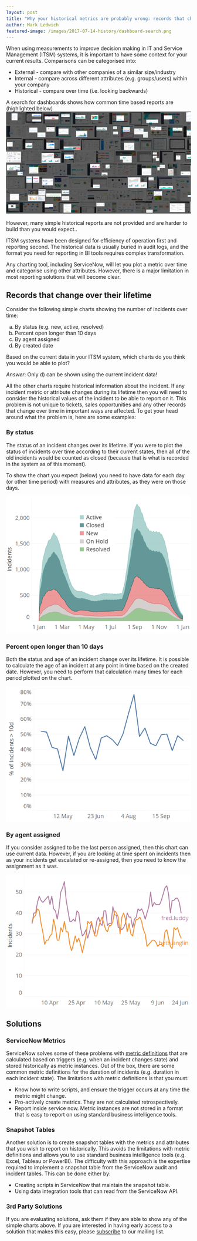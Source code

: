 ```yaml
---
layout: post
title: "Why your historical metrics are probably wrong: records that change, and how to report on them"
author: Mark Ledwich
featured-image: /images/2017-07-14-history/dashboard-search.png
---
```


When using measurements to improve decision making in IT and Service Management (ITSM) systems, it is important to have some context for your current results. Comparisons can be categorised into:
- External - compare with other companies of a similar size/industry
- Internal - compare across different attributes (e.g. groups/users) within your company
- Historical - compare over time (i.e. looking backwards)

A search for dashboards shows how common time based reports are (highlighted below)
<img class="img" src="/images/2017-07-14-history/dashboard-search.png" data-action="zoom"  />

However, many simple historical reports are not provided and are harder to build than you would expect..

ITSM systems have been designed for efficiency of operation first and reporting second. The historical data is usually buried in audit logs, and the format you need for reporting in BI tools requires complex transformation.

Any charting tool, including ServiceNow, will let you plot a metric over time and categorise using other attributes.  However, there is a major limitation in most reporting solutions that will become clear. 

## Records that change over their lifetime
Consider the following simple charts showing the number of incidents over time:

<ol style="list-style-type:lower-alpha">
  <li>By status (e.g. new, active, resolved)</li>

  <li>Percent open longer than 10 days</li>

  <li>By agent assigned </li>

  <li>By created date</li>
</ol>

Based on the current data in your ITSM system, which charts do you think you would be able to plot?

*Answer*: Only d) can be shown using the current incident data!

All the other charts require historical information about the incident. If any incident metric or attribute changes during its lifetime then you will need to consider the historical values of the incident to be able to report on it. This problem is not unique to tickets, sales opportunities and any other records that change over time in important ways are affected. To get your head around what the problem is, here are some examples:

### By status
The status of an incident changes over its lifetime. If you were to plot the status of incidents over time according to their current states, then all of the old incidents would be counted as closed (because that is what is recorded in the system as of this moment).

To show the chart you expect (below) you need to have data for each day (or other time period) with measures and attributes, as they were on those days. 

![incidents by status over time](/images/2017-07-14-history/chart-1.png)

### Percent open longer than 10 days
Both the status and age of an incident change over its lifetime. It is possible to calculate the age of an incident at any point in time based on the created date. However, you need to perform that calculation many times for each period plotted on the chart.

![Percent of open incidents older than 10d over time](/images/2017-07-14-history/chart-2.png)

### By agent assigned
If you consider assigned to be the last person assigned, then this chart can use current data. However, if you are looking at time spent on incidents then as your incidents get escalated or re-assigned, then you need to know the assignment as it was.

![Incidents by agent assigned](/images/2017-07-14-history/chart-3.png)

## Solutions

### ServiceNow Metrics
ServiceNow solves some of these problems with [metric definitions](https://docs.servicenow.com/bundle/geneva-performance-analytics-and-reporting/page/use/advanced_reporting/task/t_CreateAMetricDefinition.html) that are calculated based on triggers (e.g. when an incident changes state) and  stored historically as metric instances. Out of the box, there are some common metric definitions for the duration of incidents (e.g. duration in each incident state). The limitations with metric definitions is that you must:
- Know how to write scripts, and ensure the trigger occurs at any time the metric might change.
- Pro-actively create metrics. They are not calculated retrospectively.
- Report inside service now. Metric instances are not stored in a format that is easy to report on using standard business intelligence tools.

### Snapshot Tables
Another solution is to create snapshot tables with the metrics and attributes that you wish to report on historically. This avoids the limitations with metric definitions and allows you to use standard business intelligence tools (e.g. Excel, Tableau or PowerBI). The difficulty with this approach is the expertise required to implement a snapshot table from the ServiceNow audit and incident tables. This can be done either by:
- Creating scripts in ServiceNow that maintain the snapshot table.
- Using data integration tools that can read from the ServiceNow API.

### 3rd Party Solutions
If you are evaluating solutions, ask them if they are able to show any of the simple charts above. If you are interested in having early access to a solution that makes this easy, please [subscribe](http://eepurl.com/ch1esL) to our mailing list.



